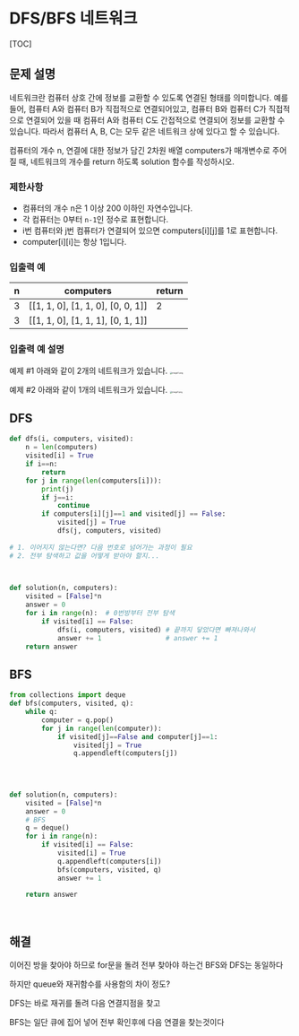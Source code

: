 # DFS/BFS 네트워크

[TOC]



## 문제 설명

네트워크란 컴퓨터 상호 간에 정보를 교환할 수 있도록 연결된 형태를 의미합니다. 예를 들어, 컴퓨터 A와 컴퓨터 B가 직접적으로 연결되어있고, 컴퓨터 B와 컴퓨터 C가 직접적으로 연결되어 있을 때 컴퓨터 A와 컴퓨터 C도 간접적으로 연결되어 정보를 교환할 수 있습니다. 따라서 컴퓨터 A, B, C는 모두 같은 네트워크 상에 있다고 할 수 있습니다.

컴퓨터의 개수 n, 연결에 대한 정보가 담긴 2차원 배열 computers가 매개변수로 주어질 때, 네트워크의 개수를 return 하도록 solution 함수를 작성하시오.

### 제한사항

- 컴퓨터의 개수 n은 1 이상 200 이하인 자연수입니다.
- 각 컴퓨터는 0부터 `n-1`인 정수로 표현합니다.
- i번 컴퓨터와 j번 컴퓨터가 연결되어 있으면 computers[i][j]를 1로 표현합니다.
- computer[i][i]는 항상 1입니다.

### 입출력 예

| n    | computers                         | return |
| ---- | --------------------------------- | ------ |
| 3    | [[1, 1, 0], [1, 1, 0], [0, 0, 1]] | 2      |
| 3    | [[1, 1, 0], [1, 1, 1], [0, 1, 1]] |        |

### 입출력 예 설명

예제 #1
아래와 같이 2개의 네트워크가 있습니다.
<img src="https://grepp-programmers.s3.amazonaws.com/files/ybm/5b61d6ca97/cc1e7816-b6d7-4649-98e0-e95ea2007fd7.png" alt="image0.png" style="zoom: 25%;" />

예제 #2
아래와 같이 1개의 네트워크가 있습니다.
<img src="https://grepp-programmers.s3.amazonaws.com/files/ybm/7554746da2/edb61632-59f4-4799-9154-de9ca98c9e55.png" alt="image1.png" style="zoom: 25%;" />



## DFS

```python
def dfs(i, computers, visited):
    n = len(computers)
    visited[i] = True
    if i==n:
        return
    for j in range(len(computers[i])):
        print(j)
        if j==i:
            continue
        if computers[i][j]==1 and visited[j] == False:
            visited[j] = True
            dfs(j, computers, visited)
            
# 1. 이어지지 않는다면? 다음 번호로 넘어가는 과정이 필요
# 2. 전부 탐색하고 값을 어떻게 받아야 할지...

        

def solution(n, computers):
    visited = [False]*n
    answer = 0
    for i in range(n):  # 0번방부터 전부 탐색
        if visited[i] == False:
            dfs(i, computers, visited) # 끝까지 닿았다면 빠져나와서 
            answer += 1                # answer += 1
    return answer
```



## BFS

```python
from collections import deque
def bfs(computers, visited, q):
    while q:
        computer = q.pop()
        for j in range(len(computer)):
            if visited[j]==False and computer[j]==1:
                visited[j] = True
                q.appendleft(computers[j])
            
        
        

def solution(n, computers):
    visited = [False]*n
    answer = 0
    # BFS
    q = deque()
    for i in range(n):
        if visited[i] == False:
            visited[i] = True
            q.appendleft(computers[i])
            bfs(computers, visited, q)
            answer += 1

    return answer
```

​            

## 해결

이어진 방을 찾아야 하므로 for문을 돌려 전부 찾아야 하는건 BFS와 DFS는 동일하다

하지만 queue와 재귀함수를 사용함의 차이 정도?

DFS는 바로 재귀를 돌려 다음 연결지점을 찾고

BFS는 일단 큐에 집어 넣어 전부 확인후에 다음 연결을 찾는것이다